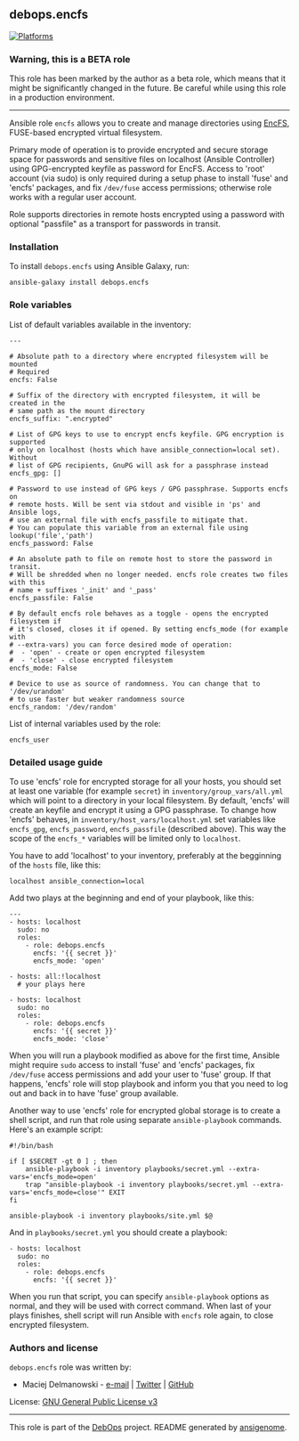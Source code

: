 ## debops.encfs

[![Platforms](http://img.shields.io/badge/platforms-debian%20|%20genericlinux%20|%20ubuntu-lightgrey.svg)](#)

### Warning, this is a BETA role

This role has been marked by the author as a beta role, which means that it
might be significantly changed in the future. Be careful while using this role
in a production environment.

***
Ansible role `encfs` allows you to create and manage directories using
[EncFS](https://en.wikipedia.org/wiki/EncFS), FUSE-based encrypted virtual
filesystem.

Primary mode of operation is to provide encrypted and secure storage space
for passwords and sensitive files on localhost (Ansible Controller) using
GPG-encrypted keyfile as password for EncFS. Access to 'root' account (via
sudo) is only required during a setup phase to install 'fuse' and 'encfs'
packages, and fix `/dev/fuse` access permissions; otherwise role works with
a regular user account.

Role supports directories in remote hosts encrypted using a password with
optional "passfile" as a transport for passwords in transit.

### Installation

To install `debops.encfs` using Ansible Galaxy, run:

    ansible-galaxy install debops.encfs




### Role variables

List of default variables available in the inventory:

    ---
    
    # Absolute path to a directory where encrypted filesystem will be mounted
    # Required
    encfs: False
    
    # Suffix of the directory with encrypted filesystem, it will be created in the
    # same path as the mount directory
    encfs_suffix: ".encrypted"
    
    # List of GPG keys to use to encrypt encfs keyfile. GPG encryption is supported
    # only on localhost (hosts which have ansible_connection=local set). Without
    # list of GPG recipients, GnuPG will ask for a passphrase instead
    encfs_gpg: []
    
    # Password to use instead of GPG keys / GPG passphrase. Supports encfs on
    # remote hosts. Will be sent via stdout and visible in 'ps' and Ansible logs,
    # use an external file with encfs_passfile to mitigate that.
    # You can populate this variable from an external file using lookup('file','path')
    encfs_password: False
    
    # An absolute path to file on remote host to store the password in transit.
    # Will be shredded when no longer needed. encfs role creates two files with this
    # name + suffixes '_init' and '_pass'
    encfs_passfile: False
    
    # By default encfs role behaves as a toggle - opens the encrypted filesystem if
    # it's closed, closes it if opened. By setting encfs_mode (for example with
    # --extra-vars) you can force desired mode of operation:
    #  - 'open' - create or open encrypted filesystem
    #  - 'close' - close encrypted filesystem
    encfs_mode: False
    
    # Device to use as source of randomness. You can change that to '/dev/urandom'
    # to use faster but weaker randomness source
    encfs_random: '/dev/random'



List of internal variables used by the role:

    encfs_user


### Detailed usage guide

To use 'encfs' role for encrypted storage for all your hosts, you should
set at least one variable (for example `secret`) in
`inventory/group_vars/all.yml` which will point to a directory in your
local filesystem. By default, 'encfs' will create an keyfile and encrypt it
using a GPG passphrase. To change how 'encfs' behaves, in
`inventory/host_vars/localhost.yml` set variables like `encfs_gpg`,
`encfs_password`, `encfs_passfile` (described above). This way the scope of
the `encfs_*` variables will be limited only to `localhost`.

You have to add 'localhost' to your inventory, preferably at the begginning
of the `hosts` file, like this:

    localhost ansible_connection=local

Add two plays at the beginning and end of your playbook, like this:

    ---
    - hosts: localhost
      sudo: no
      roles:
        - role: debops.encfs
          encfs: '{{ secret }}'
          encfs_mode: 'open'
    
    - hosts: all:!localhost
      # your plays here
    
    - hosts: localhost
      sudo: no
      roles:
        - role: debops.encfs
          encfs: '{{ secret }}'
          encfs_mode: 'close'

When you will run a playbook modified as above for the first time, Ansible
might require `sudo` access to install 'fuse' and 'encfs' packages, fix
`/dev/fuse` access permissions and add your user to 'fuse' group. If that
happens, 'encfs' role will stop playbook and inform you that you need to
log out and back in to have 'fuse' group available.

Another way to use 'encfs' role for encrypted global storage is to create
a shell script, and run that role using separate `ansible-playbook`
commands. Here's an example script:

    #!/bin/bash
    
    if [ $SECRET -gt 0 ] ; then
    	ansible-playbook -i inventory playbooks/secret.yml --extra-vars='encfs_mode=open'
    	trap "ansible-playbook -i inventory playbooks/secret.yml --extra-vars='encfs_mode=close'" EXIT
    fi
    
    ansible-playbook -i inventory playbooks/site.yml $@

And in `playbooks/secret.yml` you should create a playbook:

    - hosts: localhost
      sudo: no
      roles:
        - role: debops.encfs
          encfs: '{{ secret }}'

When you run that script, you can specify `ansible-playbook` options as
normal, and they will be used with correct command. When last of your plays
finishes, shell script will run Ansible with `encfs` role again, to close
encrypted filesystem.


### Authors and license

`debops.encfs` role was written by:

- Maciej Delmanowski - [e-mail](mailto:drybjed@gmail.com) | [Twitter](https://twitter.com/drybjed) | [GitHub](https://github.com/drybjed)


License: [GNU General Public License v3](https://tldrlegal.com/license/gnu-general-public-license-v3-(gpl-3))


***

This role is part of the [DebOps](http://debops.org/) project. README generated by [ansigenome](https://github.com/nickjj/ansigenome/).

